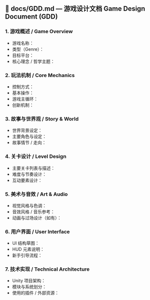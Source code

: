 ## 📘 docs/GDD.md — 游戏设计文档 Game Design Document (GDD)

### 1. 游戏概述 / Game Overview
- 游戏名称：
- 类型（Genre）：
- 目标平台：
- 核心理念 / 哲学主题：

### 2. 玩法机制 / Core Mechanics
- 控制方式：
- 基本操作：
- 游戏主循环：
- 创新机制：

### 3. 故事与世界观 / Story & World
- 世界背景设定：
- 主要角色与设定：
- 故事情节 / 走向：

### 4. 关卡设计 / Level Design
- 主要关卡列表与描述：
- 难度与节奏设计：
- 互动要素设计：

### 5. 美术与音效 / Art & Audio
- 视觉风格与色调：
- 音效风格 / 音乐参考：
- 动画与过场设计（如有）：

### 6. 用户界面 / User Interface
- UI 结构草图：
- HUD 元素说明：
- 新手引导流程：

### 7. 技术实现 / Technical Architecture
- Unity 项目架构：
- 模块与系统划分：
- 使用的插件 / 外部资源：
